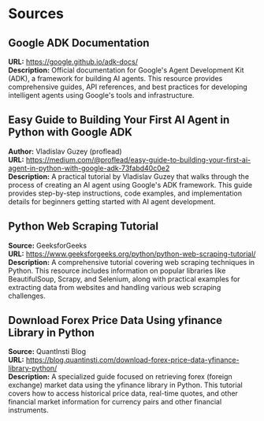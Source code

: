 # Sources

## Google ADK Documentation
**URL:** https://google.github.io/adk-docs/  
**Description:** Official documentation for Google's Agent Development Kit (ADK), a framework for building AI agents. This resource provides comprehensive guides, API references, and best practices for developing intelligent agents using Google's tools and infrastructure.

## Easy Guide to Building Your First AI Agent in Python with Google ADK
**Author:** Vladislav Guzey (proflead)  
**URL:** https://medium.com/@proflead/easy-guide-to-building-your-first-ai-agent-in-python-with-google-adk-73fabd40c0e2  
**Description:** A practical tutorial by Vladislav Guzey that walks through the process of creating an AI agent using Google's ADK framework. This guide provides step-by-step instructions, code examples, and implementation details for beginners getting started with AI agent development.

## Python Web Scraping Tutorial
**Source:** GeeksforGeeks  
**URL:** https://www.geeksforgeeks.org/python/python-web-scraping-tutorial/  
**Description:** A comprehensive tutorial covering web scraping techniques in Python. This resource includes information on popular libraries like BeautifulSoup, Scrapy, and Selenium, along with practical examples for extracting data from websites and handling various web scraping challenges.

## Download Forex Price Data Using yfinance Library in Python
**Source:** QuantInsti Blog  
**URL:** https://blog.quantinsti.com/download-forex-price-data-yfinance-library-python/  
**Description:** A specialized guide focused on retrieving forex (foreign exchange) market data using the yfinance library in Python. This tutorial covers how to access historical price data, real-time quotes, and other financial market information for currency pairs and other financial instruments.